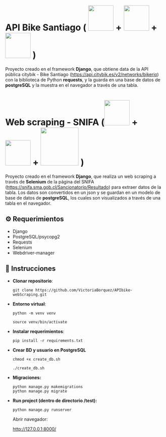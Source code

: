 # API Bike Santiago ( <img src="https://user-images.githubusercontent.com/66185308/219544687-7a92774b-c2bc-48cc-b9ff-efda4e7bf22a.png" width="80"> + <img src="https://user-images.githubusercontent.com/66185308/219544998-7c87fa3b-10e0-4ec1-bbf3-fdc52473a03d.png" width="80">  + <img src="https://user-images.githubusercontent.com/66185308/219545154-84a0c617-7ed1-4d7d-90fc-1ca6829732da.png" width="80"> )
Proyecto creado en el framework **Django**, que obtiene data de la API pública citybik - Bike Santiago (https://api.citybik.es/v2/networks/bikerio) con la biblioteca de Python **requests**, y la guarda en una base de datos de **postgreSQL** y la muestra en el navegador a través de una tabla.

# Web scraping - SNIFA (<img src="https://user-images.githubusercontent.com/66185308/219544687-7a92774b-c2bc-48cc-b9ff-efda4e7bf22a.png" width="80"> + <img src="https://user-images.githubusercontent.com/66185308/219544998-7c87fa3b-10e0-4ec1-bbf3-fdc52473a03d.png" width="80">  +  <img src="https://user-images.githubusercontent.com/66185308/219648943-7c47db95-aecb-443f-a6ed-48da61e863e8.png" width="120"> )
Proyecto creado en el framework **Django**, que realiza un web scraping a través de **Selenium** de la página del SNIFA (https://snifa.sma.gob.cl/Sancionatorio/Resultado) para extraer datos de la tabla. Los datos son convertidos en un json y se guardan en un modelo de base de datos de **postgreSQL**, los cuales son visualizados a través de una tabla en el navegador.



## :gear: Requerimientos
- Django
- PostgreSQL/psycopg2
- Requests
- Selenium
- Webdriver-manager

## :memo: Instrucciones

- **Clonar repositorio**:

  ```
  git clone https://github.com/VictoriaBorquez/APIbike-webScraping.git
  ```

- **Entorno virtual**:
  ```
  python -m venv venv
  ```
  ```
  source venv/bin/activate
  ```
  
 
- **Instalar requerimientos**:

  ```
  pip install -r requirements.txt
  ```

- **Crear BD y usuario en PostgreSQL**
  ```
  chmod +x create_db.sh
  ```
  ```
  ./create_db.sh
  ```
  
  
- **Migraciones:**
  ```
  python manage.py makemigrations
  python manage.py migrate
  ```

- **Run project (dentro de directorio /test):** 
  ```
  python manage.py runserver
  ```
  Abrir navegador: 
  
  http://127.0.0.1:8000/

